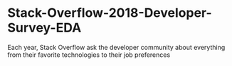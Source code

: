 # Stack-Overflow-2018-Developer-Survey-EDA
Each year, Stack Overflow ask the developer community about everything from their favorite technologies to their job preferences

